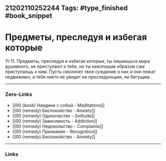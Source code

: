 21202110252244
Tags: #type_finished #book_snippet 
---
#  Предметы, преследуя и избегая которые

 11-11. Предметы, преследуя и избегая которые, ты лишаешься мира душевного, не приступают к тебе, но ты некоторым образом сам приступаешь к ним. Пусть смолкнет твое суждение о них  и они лежат недвижимо; а тебя никто не увидит ни преследующим, ни бегущим. 

---
### Zero-Links
 - [[00 (book) Наедине с собой - Meditations]]
 - [[00 (remedy) Беспокойство - Anxiety]]
 - [[00 (remedy) Одиночество - Solitude]]
 - [[00 (remedy) Зависимость - Addiction]] 
 - [[00 (remedy) Недовольство - Complaints]]
 - [[00 (remedy) Признание - Recognition]]
 - [[00 (remedy) Беспокойство - Anxiety]]
---
### Links
